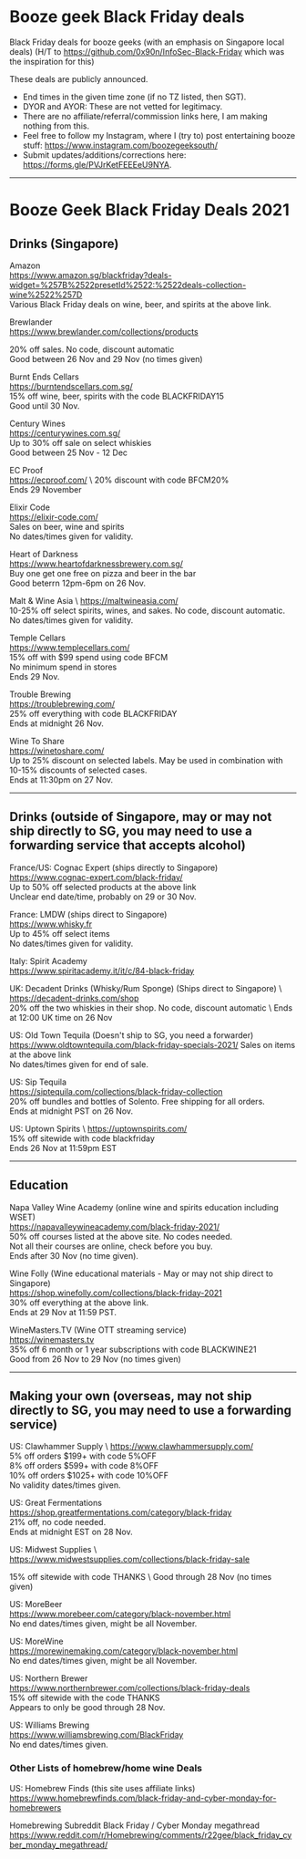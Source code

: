 # Booze geek Black Friday deals
Black Friday deals for booze geeks (with an emphasis on Singapore local deals)
(H/T to https://github.com/0x90n/InfoSec-Black-Friday which was the inspiration for this)

These deals are publicly announced. 
- End times in the given time zone (if no TZ listed, then SGT).
- DYOR and AYOR: These are not vetted for legitimacy.
- There are no affiliate/referral/commission links here, I am making nothing from this.
- Feel free to follow my Instagram, where I (try to) post entertaining booze stuff: https://www.instagram.com/boozegeeksouth/
- Submit updates/additions/corrections here: https://forms.gle/PVJrKetFEEEeU9NYA.

-----------------------------------------------------------------------------------------

# Booze Geek Black Friday Deals 2021
## Drinks (Singapore)

Amazon \
https://www.amazon.sg/blackfriday?deals-widget=%257B%2522presetId%2522:%2522deals-collection-wine%2522%257D \
Various Black Friday deals on wine, beer, and spirits at the above link.

Brewlander \
https://www.brewlander.com/collections/products 

20% off sales. No code, discount automatic \
Good between 26 Nov and 29 Nov (no times given)

Burnt Ends Cellars \
https://burntendscellars.com.sg/ \
15% off wine, beer, spirits with the code BLACKFRIDAY15 \
Good until 30 Nov.

Century Wines \
https://centurywines.com.sg/ \
Up to 30% off sale on select whiskies \
Good between 25 Nov - 12 Dec

EC Proof \
https://ecproof.com/ \ 
20% discount with code BFCM20% \
Ends 29 November

Elixir Code \
https://elixir-code.com/ \
Sales on beer, wine and spirits \
No dates/times given for validity.

Heart of Darkness \
https://www.heartofdarknessbrewery.com.sg/ \
Buy one get one free on pizza and beer in the bar \
Good beterrn 12pm-6pm on 26 Nov.

Malt & Wine Asia \ 
https://maltwineasia.com/ \
10-25% off select spirits, wines, and sakes. No code, discount automatic. \
No dates/times given for validity.

Temple Cellars \
https://www.templecellars.com/ \
15% off with $99 spend using code BFCM \
No minimum spend in stores \
Ends 29 Nov.

Trouble Brewing \
https://troublebrewing.com/ \
25% off everything with code BLACKFRIDAY \
Ends at midnight 26 Nov.

Wine To Share \
https://winetoshare.com/ \
Up to 25% discount on selected labels. May be used in combination with 10-15% discounts of selected cases. \
Ends at 11:30pm on 27 Nov.

-----------------------------------------------------------------------------------------
## Drinks (outside of Singapore, may or may not ship directly to SG, you may need to use a forwarding service that accepts alcohol)

France/US: Cognac Expert (ships directly to Singapore) \
https://www.cognac-expert.com/black-friday/ \
Up to 50% off selected products at the above link \
Unclear end date/time, probably on 29 or 30 Nov.

France: LMDW (ships direct to Singapore) \
https://www.whisky.fr \
Up to 45% off select items \
No dates/times given for validity.

Italy: Spirit Academy \
https://www.spiritacademy.it/it/c/84-black-friday

UK: Decadent Drinks (Whisky/Rum Sponge) (Ships direct to Singapore) \ 
https://decadent-drinks.com/shop \
20% off the two whiskies in their shop. No code, discount automatic \ 
Ends at 12:00 UK time on 26 Nov

US: Old Town Tequila (Doesn't ship to SG, you need a forwarder) \
https://www.oldtowntequila.com/black-friday-specials-2021/
Sales on items at the above link \
No dates/times given for end of sale.

US: Sip Tequila \
https://siptequila.com/collections/black-friday-collection \
20% off bundles and bottles of Solento. Free shipping for all orders. \
Ends at midnight PST on 26 Nov.

US: Uptown Spirits \ 
https://uptownspirits.com/ \
15% off sitewide with code blackfriday \
Ends 26 Nov at 11:59pm EST

-----------------------------------------------------------------------------------------
## Education

Napa Valley Wine Academy (online wine and spirits education including WSET) \
https://napavalleywineacademy.com/black-friday-2021/ \
50% off courses listed at the above site. No codes needed. \
Not all their courses are online, check before you buy. \
Ends after 30 Nov (no time given).

Wine Folly (Wine educational materials - May or may not ship direct to Singapore) \
https://shop.winefolly.com/collections/black-friday-2021 \
30% off everything at the above link. \
Ends at 29 Nov at 11:59 PST.

WineMasters.TV (Wine OTT streaming service) \
https://winemasters.tv \
35% off 6 month or 1 year subscriptions with code BLACKWINE21 \
Good from 26 Nov to 29 Nov (no times given)

-----------------------------------------------------------------------------------------
## Making your own (overseas, may not ship directly to SG, you may need to use a forwarding service)

US: Clawhammer Supply \ 
https://www.clawhammersupply.com/ \
5% off orders $199+ with code 5%OFF \
8% off orders $599+ with code 8%OFF \
10% off orders $1025+ with code 10%OFF \
No validity dates/times given.

US: Great Fermentations \
https://shop.greatfermentations.com/category/black-friday \
21% off, no code needed. \
Ends at midnight EST on 28 Nov.

US: Midwest Supplies \ 
https://www.midwestsupplies.com/collections/black-friday-sale 

15% off sitewide with code THANKS \ 
Good through 28 Nov (no times given)

US: MoreBeer \
https://www.morebeer.com/category/black-november.html \
No end dates/times given, might be all November.

US: MoreWine \
https://morewinemaking.com/category/black-november.html \
No end dates/times given, might be all November.

US: Northern Brewer \
https://www.northernbrewer.com/collections/black-friday-deals \
15% off sitewide with the code THANKS \
Appears to only be good through 28 Nov.

US: Williams Brewing \
https://www.williamsbrewing.com/BlackFriday \
No end dates/times given.

### Other Lists of homebrew/home wine Deals

US: Homebrew Finds (this site uses affiliate links)\
https://www.homebrewfinds.com/black-friday-and-cyber-monday-for-homebrewers

Homebrewing Subreddit Black Friday / Cyber Monday megathread \
https://www.reddit.com/r/Homebrewing/comments/r22gee/black_friday_cyber_monday_megathread/


